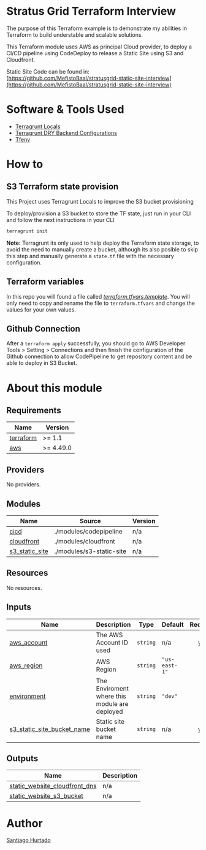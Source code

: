 # Stratus Grid Terraform Interview

The purpose of this Terraform example is to demonstrate my abilities in Terraform to build understable and scalable solutions.

This Terraform module uses AWS as principal Cloud provider, to deploy a CI/CD pipeline using CodeDeploy to release a Static Site using S3 and Cloudfront.

Static Site Code can be found in: [https://github.com/MefistoBaal/stratusgrid-static-site-interview](https://github.com/MefistoBaal/stratusgrid-static-site-interview)

# Software & Tools Used

- [Terragrunt Locals](https://terragrunt.gruntwork.io/docs/features/locals/)
- [Terragrunt DRY Backend Configurations](https://terragrunt.gruntwork.io/docs/getting-started/quick-start/#keep-your-backend-configuration-dry)
- [Tfenv](https://github.com/tfutils/tfenv)

# How to

## S3 Terraform state provision

This Project uses Terragrunt Locals to improve the S3 bucket provisioning

To deploy/provision a S3 bucket to store the TF state, just run in your CLI and follow the next instructions in your CLI

```bash
terragrunt init
```

**Note:** Terragrunt its only used to help deploy the Terraform state storage, to avoid the need to manually create a bucket, although its also posible to skip this step and manually generate a `state.tf` file with the necessary configuration.

## Terraform variables

In this repo you will found a file called *[terraform.tfvars.template](terraform.tfvars.template)*. You will only need to copy and rename the file to `terraform.tfvars` and change the values for your own values.

## Github Connection

After a `terraform apply` successfully, you should go to AWS Developer Tools > Setting > Connections and then finish the configuration of the Github connection to allow CodePipeline to get repository content and be able to deploy in S3 Bucket.

# About this module

<!-- BEGIN_TF_DOCS -->
## Requirements

| Name | Version |
|------|---------|
| <a name="requirement_terraform"></a> [terraform](#requirement\_terraform) | >= 1.1 |
| <a name="requirement_aws"></a> [aws](#requirement\_aws) | >= 4.49.0 |

## Providers

No providers.

## Modules

| Name | Source | Version |
|------|--------|---------|
| <a name="module_cicd"></a> [cicd](#module\_cicd) | ./modules/codepipeline | n/a |
| <a name="module_cloudfront"></a> [cloudfront](#module\_cloudfront) | ./modules/cloudfront | n/a |
| <a name="module_s3_static_site"></a> [s3\_static\_site](#module\_s3\_static\_site) | ./modules/s3-static-site | n/a |

## Resources

No resources.

## Inputs

| Name | Description | Type | Default | Required |
|------|-------------|------|---------|:--------:|
| <a name="input_aws_account"></a> [aws\_account](#input\_aws\_account) | The AWS Account ID used | `string` | n/a | yes |
| <a name="input_aws_region"></a> [aws\_region](#input\_aws\_region) | AWS Region | `string` | `"us-east-1"` | no |
| <a name="input_environment"></a> [environment](#input\_environment) | The Enviroment where this module are deployed | `string` | `"dev"` | no |
| <a name="input_s3_static_site_bucket_name"></a> [s3\_static\_site\_bucket\_name](#input\_s3\_static\_site\_bucket\_name) | Static site bucket name | `string` | n/a | yes |

## Outputs

| Name | Description |
|------|-------------|
| <a name="output_static_website_cloudfront_dns"></a> [static\_website\_cloudfront\_dns](#output\_static\_website\_cloudfront\_dns) | n/a |
| <a name="output_static_website_s3_bucket"></a> [static\_website\_s3\_bucket](#output\_static\_website\_s3\_bucket) | n/a |
<!-- END_TF_DOCS -->

# Author

[Santiago Hurtado](https://www.linkedin.com/in/santiago-hurtado/)
